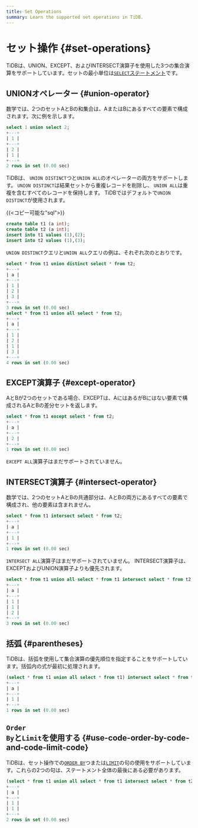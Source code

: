 ```yaml
---
title: Set Operations
summary: Learn the supported set operations in TiDB.
---
```


# セット操作 {#set-operations}

TiDBは、UNION、EXCEPT、およびINTERSECT演算子を使用した3つの集合演算をサポートしています。セットの最小単位は[`SELECT`ステートメント](/sql-statements/sql-statement-select.md)です。

## UNIONオペレーター {#union-operator}

数学では、2つのセットAとBの和集合は、AまたはBにあるすべての要素で構成されます。次に例を示します。

```sql
select 1 union select 2;
+---+
| 1 |
+---+
| 2 |
| 1 |
+---+
2 rows in set (0.00 sec)
```

TiDBは、 `UNION DISTINCT`つと`UNION ALL`のオペレーターの両方をサポートします。 `UNION DISTINCT`は結果セットから重複レコードを削除し、 `UNION ALL`は重複を含むすべてのレコードを保持します。 TiDBではデフォルトで`UNION DISTINCT`が使用されます。

{{&lt;コピー可能な&quot;sql&quot;&gt;}}

```sql
create table t1 (a int);
create table t2 (a int);
insert into t1 values (1),(2);
insert into t2 values (1),(3);
```

`UNION DISTINCT`クエリと`UNION ALL`クエリの例は、それぞれ次のとおりです。

```sql
select * from t1 union distinct select * from t2;
+---+
| a |
+---+
| 1 |
| 2 |
| 3 |
+---+
3 rows in set (0.00 sec)
select * from t1 union all select * from t2;
+---+
| a |
+---+
| 1 |
| 2 |
| 1 |
| 3 |
+---+
4 rows in set (0.00 sec)
```

## EXCEPT演算子 {#except-operator}

AとBが2つのセットである場合、EXCEPTは、AにはあるがBにはない要素で構成されるAとBの差分セットを返します。

```sql
select * from t1 except select * from t2;
+---+
| a |
+---+
| 2 |
+---+
1 rows in set (0.00 sec)
```

`EXCEPT ALL`演算子はまだサポートされていません。

## INTERSECT演算子 {#intersect-operator}

数学では、2つのセットAとBの共通部分は、AとBの両方にあるすべての要素で構成され、他の要素は含まれません。

```sql
select * from t1 intersect select * from t2;
+---+
| a |
+---+
| 1 |
+---+
1 rows in set (0.00 sec)
```

`INTERSECT ALL`演算子はまだサポートされていません。 INTERSECT演算子は、EXCEPTおよびUNION演算子よりも優先されます。

```sql
select * from t1 union all select * from t1 intersect select * from t2;
+---+
| a |
+---+
| 1 |
| 1 |
| 2 |
+---+
3 rows in set (0.00 sec)
```

## 括弧 {#parentheses}

TiDBは、括弧を使用して集合演算の優先順位を指定することをサポートしています。括弧内の式が最初に処理されます。

```sql
(select * from t1 union all select * from t1) intersect select * from t2;
+---+
| a |
+---+
| 1 |
+---+
1 rows in set (0.00 sec)
```

## <code>Order By</code>と<code>Limit</code>を使用する {#use-code-order-by-code-and-code-limit-code}

TiDBは、セット操作での[`ORDER BY`](/media/sqlgram/OrderByOptional.png)つまたは[`LIMIT`](/media/sqlgram/LimitClause.png)の句の使用をサポートしています。これらの2つの句は、ステートメント全体の最後にある必要があります。

```sql
(select * from t1 union all select * from t1 intersect select * from t2) order by a limit 2;
+---+
| a |
+---+
| 1 |
| 1 |
+---+
2 rows in set (0.00 sec)
```
